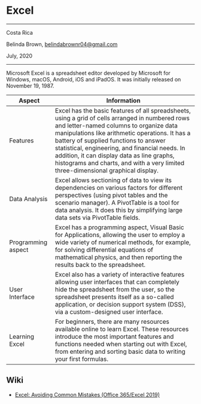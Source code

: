 # Excel 

----------

Costa Rica

Belinda Brown, belindabrownr04@gmail.com

July, 2020

----------

Microsoft Excel is a spreadsheet editor developed by Microsoft for Windows, macOS, Android, iOS and iPadOS. It was initially released on November 19, 1987.

| Aspect | Information | 
| -------- | -------- | 
| Features | Excel has the basic features of all spreadsheets, using a grid of cells arranged in numbered rows and letter-named columns to organize data manipulations like arithmetic operations. It has a battery of supplied functions to answer statistical, engineering, and financial needs. In addition, it can display data as line graphs, histograms and charts, and with a very limited three-dimensional graphical display. | 
| Data Analysis | Excel allows sectioning of data to view its dependencies on various factors for different perspectives (using pivot tables and the scenario manager). A PivotTable is a tool for data analysis. It does this by simplifying large data sets via PivotTable fields. | 
| Programming aspect | Excel has a programming aspect, Visual Basic for Applications, allowing the user to employ a wide variety of numerical methods, for example, for solving differential equations of mathematical physics, and then reporting the results back to the spreadsheet. | 
| User Interface | Excel also has a variety of interactive features allowing user interfaces that can completely hide the spreadsheet from the user, so the spreadsheet presents itself as a so-called application, or decision support system (DSS), via a custom-designed user interface. | 
| Learning Excel | For beginners, there are many resources available online to learn Excel. These resources introduce the most important features and functions needed when starting out with Excel, from entering and sorting basic data to writing your first formulas. |

## Wiki 
- [Excel: Avoiding Common Mistakes (Office 365/Excel 2019)](https://www.linkedin.com/learning/excel-avoiding-common-mistakes-office-365-excel-2019/optimize-your-excel-skills?u=2095204)

